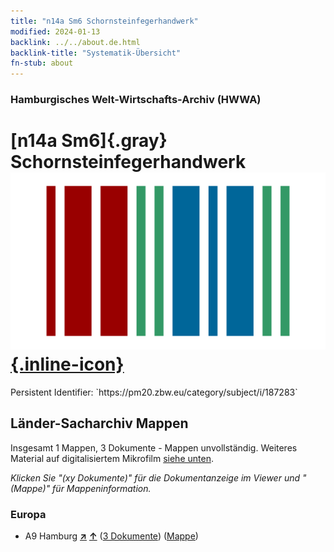 ```yaml
---
title: "n14a Sm6 Schornsteinfegerhandwerk"
modified: 2024-01-13
backlink: ../../about.de.html
backlink-title: "Systematik-Übersicht"
fn-stub: about
---
```


### Hamburgisches Welt-Wirtschafts-Archiv (HWWA)

# [n14a Sm6]{.gray}&#8201; Schornsteinfegerhandwerk &#160; [![Wikidata](/images/Wikidata-logo.svg "Wikidata"){.inline-icon}](http://www.wikidata.org/entity/Q104710678)

<div class="hint">Persistent Identifier: `https://pm20.zbw.eu/category/subject/i/187283`</div>







## Länder-Sacharchiv Mappen






Insgesamt 1 Mappen, 3 Dokumente - Mappen unvollständig. Weiteres Material auf digitalisiertem Mikrofilm [siehe unten](#filmsections).

_Klicken Sie "(xy Dokumente)" für die Dokumentanzeige im Viewer und "(Mappe)" für Mappeninformation._




### Europa

- A9 Hamburg [**&nearr;**](../../../geo/i/140905/about.de.html "Hamburg (alle Mappen)") [**&uarr;**](../../../geo/about.de.html#A9 "Ländersystematik") (<a href="https://pm20.zbw.eu/iiifview/folder/sh/140905,187283" title="über: Hamburg : Schornsteinfegerhandwerk" target="_blank">3 Dokumente</a>) ([Mappe](../../../../folder/sh/1409xx/140905/1872xx/187283/about.de.html))



<a id="filmsections" />













